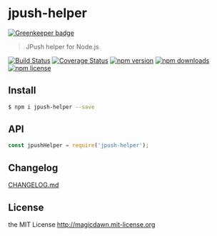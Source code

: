 # jpush-helper

[![Greenkeeper badge](https://badges.greenkeeper.io/magicdawn/node-jpush-helper.svg)](https://greenkeeper.io/)
> JPush helper for Node.js

[![Build Status](https://img.shields.io/travis/magicdawn/node-jpush-helper.svg?style=flat-square)](https://travis-ci.org/magicdawn/node-jpush-helper)
[![Coverage Status](https://img.shields.io/codecov/c/github/magicdawn/node-jpush-helper.svg?style=flat-square)](https://codecov.io/gh/magicdawn/node-jpush-helper)
[![npm version](https://img.shields.io/npm/v/jpush-helper.svg?style=flat-square)](https://www.npmjs.com/package/jpush-helper)
[![npm downloads](https://img.shields.io/npm/dm/jpush-helper.svg?style=flat-square)](https://www.npmjs.com/package/jpush-helper)
[![npm license](https://img.shields.io/npm/l/jpush-helper.svg?style=flat-square)](http://magicdawn.mit-license.org)

## Install
```sh
$ npm i jpush-helper --save
```

## API
```js
const jpushHelper = require('jpush-helper');
```

## Changelog
[CHANGELOG.md](CHANGELOG.md)

## License
the MIT License http://magicdawn.mit-license.org